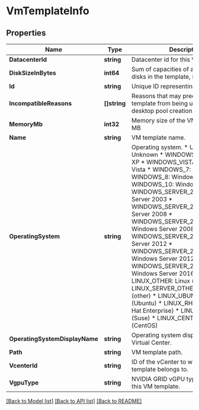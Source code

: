 # VmTemplateInfo

## Properties

Name | Type | Description | Notes
------------ | ------------- | ------------- | -------------
**DatacenterId** | **string** | Datacenter id for this VM template. | 
**DiskSizeInBytes** | **int64** | Sum of capacities of all the virtual disks in the template, in bytes. | 
**Id** | **string** | Unique ID representing a VM template. | 
**IncompatibleReasons** | **[]string** | Reasons that may preclude this VM template from being used in full clone desktop pool creation. | 
**MemoryMb** | **int32** | Memory size of the VM template, in MB | 
**Name** | **string** | VM template name. | 
**OperatingSystem** | **string** | Operating system. * UNKNOWN: Unknown * WINDOWS_XP: Windows XP * WINDOWS_VISTA: Windows Vista * WINDOWS_7: Windows 7 * WINDOWS_8: Windows 8 * WINDOWS_10: Windows 10 * WINDOWS_SERVER_2003: Windows Server 2003 * WINDOWS_SERVER_2008: Windows Server 2008 * WINDOWS_SERVER_2008_R2: Windows Server 2008 R2 * WINDOWS_SERVER_2012: Windows Server 2012 * WINDOWS_SERVER_2012_R2: Windows Server 2012 R2 * WINDOWS_SERVER_2016_OR_ABOVE: Windows Server 2016 or above * LINUX_OTHER: Linux (other) * LINUX_SERVER_OTHER: Linux server (other) * LINUX_UBUNTU: Linux (Ubuntu) * LINUX_RHEL: Linux (Red Hat Enterprise) * LINUX_SUSE: Linux (Suse) * LINUX_CENTOS: Linux (CentOS) | 
**OperatingSystemDisplayName** | **string** | Operating system display name from Virtual Center. | 
**Path** | **string** | VM template path. | 
**VcenterId** | **string** | ID of the vCenter to which this VM template belongs to. | 
**VgpuType** | **string** | NVIDIA GRID vGPU type configured on this VM template. | [optional] 

[[Back to Model list]](../README.md#documentation-for-models) [[Back to API list]](../README.md#documentation-for-api-endpoints) [[Back to README]](../README.md)


